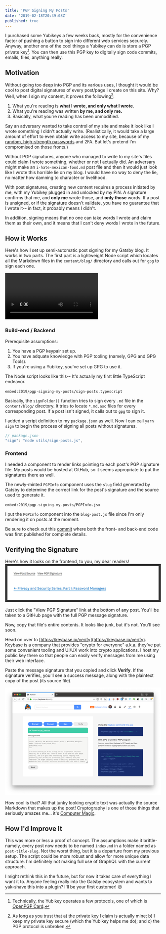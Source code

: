 ```yaml
---
title: 'PGP Signing My Posts'
date: '2019-02-18T20:39:08Z'
published: true
---
```


I purchased some Yubikeys a few weeks back, mostly for the convenience factor of pushing a button to sign into different web services securely. Anyway, another one of the cool things a Yubikey can do is store a PGP private key[^1]. You can then use this PGP key to digitally sign code commits, emails, files, anything really.

## Motivation

Without going too deep into PGP and its various uses, I thought it would be cool
to post digital signatures of every post/page I create on this site. Why? Well,
when I sign my content, it proves the following[^2]:

1. What you're reading is **what I wrote, and only what I wrote.**
2. What you're reading was written **by me, and only me.**
3. Basically, what you're reading has been unmodified.

Say an adversary wanted to take control of my site and make it look like I wrote something I didn't actually write. (Realistically, it would take a large amount of effort to even obtain write access to my site, because of my [random, high-strength passwords](../privacy-and-security-series-part-i-password-managers/) and 2FA. But let's pretend I'm compromised on those fronts.)

Without PGP signatures, anyone who managed to write to my site's files could
claim I wrote something, whether or not I actually did. An adversary might
make an `i-hate-mexican-food.md` post file and then it would just look like I
wrote this horrible lie on my blog. I would have no way to deny the lie, no matter how damning to character or livelihood.

With post signatures, creating new content requires a process initiated by me, with my Yubikey plugged in and unlocked by my PIN. A signature confirms that me, and **only me** wrote those, and **only those** words. If a post is unsigned, or if the signature doesn't validate, you have no guarantee that I wrote it-- in fact, it probably means I didn't.

In addition, signing means that no one can take words I wrote and claim them as their own, and it means that I can't deny words I wrote in the future.

[^1]: Technically, the Yubikey operates a few protocols, one of which is [OpenPGP Card](https://openpgpcard.org/).
[^2]: As long as you trust that a) the private key I claim is actually mine; b) I keep my private key secure (which the Yubikey helps me do); and c) the PGP protocol is unbroken.

## How it Works

Here's how I set up semi-automatic post signing for my Gatsby blog. It works in
two parts. The first part is a lightweight Node script which locates all the
Markdown files in the `content/blog/` directory and calls out for `gpg` to sign
each one.

<video controls alt="screencast">
  <source src="signing.mp4" type="video/mp4">
</video>

### Build-end / Backend

Prerequisite assumptions:

1. You have a PGP keypair set up.
2. You have adquate knowledge with PGP tooling (namely, GPG and GPG Tools).
3. If you're using a Yubikey, you've set up GPG to use it.

The Node script looks like this-- It's actually my first little TypeScript endeavor.

`embed:2019/pgp-signing-my-posts/sign-posts.typescript`

Basically, the `signFolder()` function tries to sign every `.md` file in the
`content/blog/` directory. It tries to locate `*.md.asc` files for every
corresponding post. If a post isn't signed, it calls out to `gpg` to sign it.

I added a script definition to my `package.json` as well. Now I can call `yarn sign` to begin the process of signing all posts without signatures.

```js
// package.json
"sign": "node utils/sign-posts.js",
```

### Frontend

I needed a component to render links pointing to each post's PGP signature file. My posts would be hosted at GitHub, so it seems appropriate to put the signatures there as well.

The newly-minted `PGPInfo` component uses the `slug` field generated by Gatsby to determine the correct link for the post's signature and the source used to generate it.

`embed:2019/pgp-signing-my-posts/PGPInfo.jsx`

I put the `PGPInfo` component into the `blog-post.js` file since I'm only rendering it on posts at the moment.

Be sure to check out this [commit](https://github.com/jay-hankins/jayhankins.me/commit/a089e38dd2379b05b3b6fc6cbab9b399f9d25ff7) where both the front- and back-end code was first published for complete details.

## Verifying the Signature

Here's how it looks on the frontend, to you, my dear readers!
![links example](links.jpg)

Just click the "View PGP Signature" link at the bottom of any post. You'll be taken to a GitHub page with the full PGP message signature.

Now, copy that file's entire contents. It looks like junk, but it's not. You'll see soon.

Head on over to [https://keybase.io/verify](https://keybase.io/verify). Keybase is a company that provides "crypto for everyone" a.k.a. they've put some convenient tooling and UI/UX work into crypto applications. I host my public key there so that people can easily verify messages from me using their web interface.

Paste the message signature that you copied and click **Verify**. If the signature verifies, you'll see a success message, along with the plaintext copy of the post (its source file).

![Keybase screenshot](keybase-verify.png)

How cool is that? All that junky looking cryptic text was actually the source Markdown that makes up the post! Cryptography is one of those things that seriously amazes me… it's [Computer Magic](https://www.youtube.com/watch?v=CEyyM3KpVlw).

## How I'd Improve It

This was more or less a proof of concept. The assumptions make it brittle-
namely, every post now needs to be named `index.md` in a folder named as
`post-title-slug`. Not the worst thing, but it is a departure from my previous
setup. The script could be more robust and allow for more unique data structure.
I'm definitely not making full use of GraphQL with the current approach.

I might rethink this in the future, but for now it takes care of everything I
want it to. Anyone feeling really into the Gatsby ecosystem and wants to
yak-shave this into a plugin? I'll be your first customer! 😉
